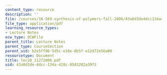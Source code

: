 ```yaml
---
content_type: resource
description: ''
file: /courses/10-569-synthesis-of-polymers-fall-2006/43a0d3de4dcc134a428c0583282a39f3_lec28_11272006.pdf
file_type: application/pdf
learning_resource_types:
- Lecture Notes
ocw_type: OCWFile
parent_title: Lecture Notes
parent_type: CourseSection
parent_uid: b2e5ff96-5d5c-e10e-8b5f-e12d72e56a00
resourcetype: Document
title: lec28_11272006.pdf
uid: 43a0d3de-4dcc-134a-428c-0583282a39f3
---
```

